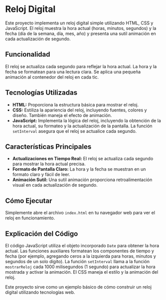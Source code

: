 # Reloj Digital

Este proyecto implementa un reloj digital simple utilizando HTML, CSS y JavaScript. El reloj muestra la hora actual (horas, minutos, segundos) y la fecha (día de la semana, día, mes, año) y presenta una sutil animación en cada actualización de segundo.

## Funcionalidad

El reloj se actualiza cada segundo para reflejar la hora actual. La hora y la fecha se formatean para una lectura clara. Se aplica una pequeña animación al contenedor del reloj en cada tic.

## Tecnologías Utilizadas

* **HTML:** Proporciona la estructura básica para mostrar el reloj.
* **CSS:** Estiliza la apariencia del reloj, incluyendo fuentes, colores y diseño. También maneja el efecto de animación.
* **JavaScript:** Implementa la lógica del reloj, incluyendo la obtención de la hora actual, su formateo y la actualización de la pantalla. La función `setInterval` asegura que el reloj se actualice cada segundo.

## Características Principales

* **Actualizaciones en Tiempo Real:** El reloj se actualiza cada segundo para mostrar la hora actual precisa.
* **Formato de Pantalla Claro:** La hora y la fecha se muestran en un formato claro y fácil de leer.
* **Animación Sutil:** Una sutil animación proporciona retroalimentación visual en cada actualización de segundo.

## Cómo Ejecutar

Simplemente abre el archivo `index.html` en tu navegador web para ver el reloj en funcionamiento.

## Explicación del Código

El código JavaScript utiliza el objeto incorporado `Date` para obtener la hora actual.  Las funciones auxiliares formatean los componentes de tiempo y fecha (por ejemplo, agregando ceros a la izquierda para horas, minutos y segundos de un solo dígito). La función `setInterval` llama a la función `mostrarReloj` cada 1000 milisegundos (1 segundo) para actualizar la hora mostrada y activar la animación. El CSS maneja el estilo y la animación del reloj.

Este proyecto sirve como un ejemplo básico de cómo construir un reloj digital utilizando tecnologías web.
